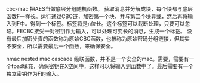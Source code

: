 cbc-mac
把AES当做底层分组随机函数。
获取消息并分解成块，每个块都与底层函数F一样长。运行通过CBC链，加密第一个块，并与第二个块异或，然后再将输入到F中。得到一个标签。标签将是n位长。这个标签可以截断处理，只要可以忽略。FECBC接受一对密钥作为输入，可以处理可变长的消息，生成一个标签。
没有最后加密步骤的函数称为原始CBC函数，也被称为原始密码分组链接，但其实不安全，所以需要最后一个函数，来确保安全。

nmac nested mac
cascade 级联函数，并不是一个安全的mac。需要，需要有一个fpad填充，确保密钥在X空间中，这样可以将输入到函数中了。最后需要有一个独立密钥作为F的输入。
